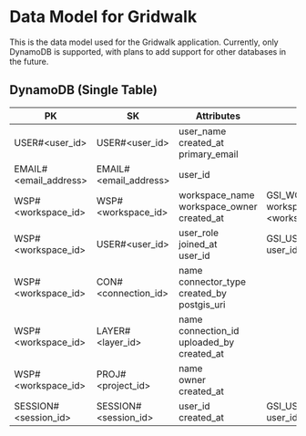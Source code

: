 # Data Model for Gridwalk

This is the data model used for the Gridwalk application. Currently, only DynamoDB is supported, with plans to add support for other databases in the future.

## DynamoDB (Single Table)
| PK | SK | Attributes | GSIs |
|---|---|---|---|
| USER#<user_id> | USER#<user_id> | user_name<br>created_at<br>primary_email | |
| EMAIL#<email_address> | EMAIL#<email_address> | user_id | |
| WSP#<workspace_id> | WSP#<workspace_id> | workspace_name<br>workspace_owner<br>created_at | GSI_WORKSPACE_BY_NAME<br>workspace_name: <workspace_name> |
| WSP#<workspace_id> | USER#<user_id> | user_role<br>joined_at<br>user_id | GSI_USER_ID<br>user_id: <user_id> |
| WSP#<workspace_id> | CON#<connection_id> | name<br>connector_type<br>created_by<br>postgis_uri | |
| WSP#<workspace_id> | LAYER#<layer_id> | name<br>connection_id<br>uploaded_by<br>created_at | |
| WSP#<workspace_id> | PROJ#<project_id> | name<br>owner<br>created_at | |
| SESSION#<session_id> | SESSION#<session_id> | user_id<br>created_at | GSI_USER<br>user_id: <user_id> |

